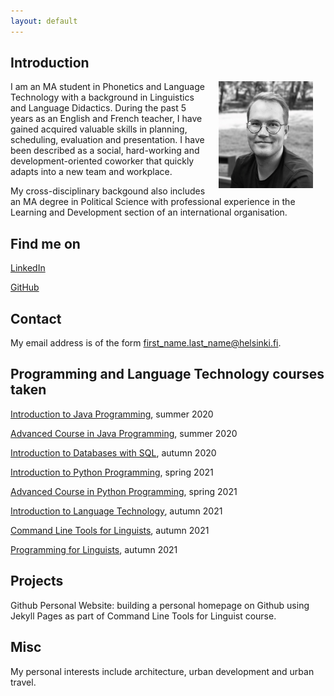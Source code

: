 ```yaml
---
layout: default
---
```


## Introduction

<img src="assets/images/jrajala.jpg" alt="Photo" hspace="20" width="30%" align="right"/> I am an MA student in Phonetics and Language Technology with a background in Linguistics and Language Didactics. During the past 5 years as an English and French teacher, I have gained acquired valuable skills in planning, scheduling, evaluation and presentation. I have been described as a social, hard-working and development-oriented coworker that quickly adapts into a new team and workplace.

My cross-disciplinary backgound also includes an MA degree in Political Science with professional experience in the Learning and Development section of an international organisation.

## Find me on

[LinkedIn](https://www.linkedin.com/in/joonarajala/)

[GitHub](https://github.com/jxrajala)

## Contact

My email address is of the form first_name.last_name@helsinki.fi. 

## Programming and Language Technology courses taken

[Introduction to Java Programming](https://java-programming.mooc.fi/), summer 2020

[Advanced Course in Java Programming](https://java-programming.mooc.fi/), summer 2020

[Introduction to Databases with SQL](https://studies.helsinki.fi/courses/cu/hy-CU-118023990-2021-08-01), autumn 2020

[Introduction to Python Programming](https://studies.helsinki.fi/courses/cu/hy-CU-118023867-2021-08-01), spring 2021

[Advanced Course in Python Programming](https://studies.helsinki.fi/courses/cu/hy-CU-118023947-2021-08-01), spring 2021

[Introduction to Language Technology](https://studies.helsinki.fi/courses/cu/hy-CU-118591924-2021-08-01), autumn 2021

[Command Line Tools for Linguists](https://studies.helsinki.fi/courses/cu/hy-CU-134651633-2021-08-01), autumn 2021

[Programming for Linguists](https://studies.helsinki.fi/courses/cu/hy-CU-117878680-2021-08-01), autumn 2021

## Projects

Github Personal Website: building a personal homepage on Github using Jekyll Pages as part of Command Line Tools for Linguist course.

## Misc

My personal interests include architecture, urban development and urban travel.
